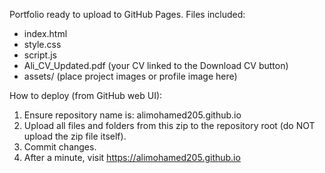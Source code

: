 
Portfolio ready to upload to GitHub Pages.
Files included:
- index.html
- style.css
- script.js
- Ali_CV_Updated.pdf (your CV linked to the Download CV button)
- assets/ (place project images or profile image here)

How to deploy (from GitHub web UI):
1. Ensure repository name is: alimohamed205.github.io
2. Upload all files and folders from this zip to the repository root (do NOT upload the zip file itself).
3. Commit changes.
4. After a minute, visit https://alimohamed205.github.io
